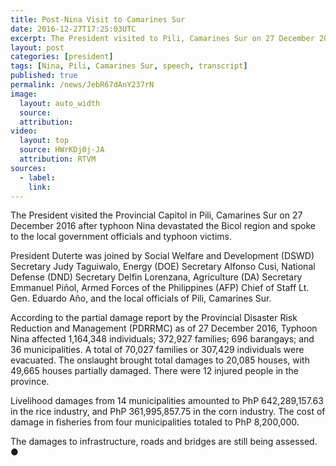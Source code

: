 ```yaml
---
title: Post-Nina Visit to Camarines Sur
date: 2016-12-27T17:25:03UTC
excerpt: The President visited to Pili, Camarines Sur on 27 December 2016 after typhoon Nina devastated the Bicol region and spoke to the local government officials and typhoon victims.
layout: post
categories: [president]
tags: [Nina, Pili, Camarines Sur, speech, transcript]
published: true
permalink: /news/JebR67dAnY237rN
image:
  layout: auto_width
  source: 
  attribution: 
video:
  layout: top
  source: HWrKDj0j-JA
  attribution: RTVM
sources:
  - label:
    link:
---
```


The President visited the Provincial Capitol in Pili, Camarines Sur on 27 December 2016 after typhoon Nina devastated the Bicol region and spoke to the local government officials and typhoon victims.

President Duterte was joined by Social Welfare and Development (DSWD) Secretary Judy Taguiwalo, Energy (DOE) Secretary Alfonso Cusi, National Defense (DND) Secretary Delfin Lorenzana, Agriculture (DA) Secretary Emmanuel Piñol, Armed Forces of the Philippines (AFP) Chief of Staff Lt. Gen. Eduardo Año, and the local officials of Pili, Camarines Sur.

According to the partial damage report by the Provincial Disaster Risk Reduction and Management (PDRRMC) as of 27 December 2016, Typhoon Nina affected 1,164,348 individuals; 372,927 families; 696 barangays; and 36 municipalities. A total of 70,027 families or 307,429 individuals were evacuated. The onslaught brought total damages to 20,085 houses, with 49,665 houses partially damaged. There were 12 injured people in the province.

Livelihood damages from 14 municipalities amounted to PhP 642,289,157.63 in the rice industry, and PhP 361,995,857.75 in the corn industry. The cost of damage in fisheries from four municipalities totaled to PhP 8,200,000.

The damages to infrastructure, roads and bridges are still being assessed.
&#x25cf;
